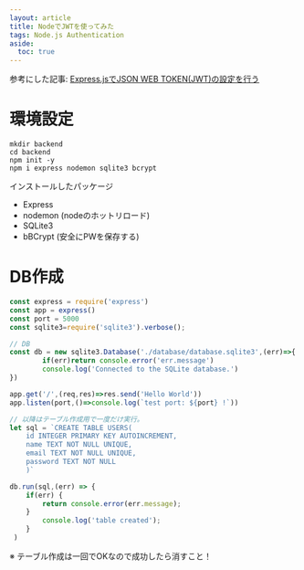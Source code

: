 ```yaml
---
layout: article
title: NodeでJWTを使ってみた
tags: Node.js Authentication
aside:
  toc: true
---
```


参考にした記事:
[Express.jsでJSON WEB TOKEN(JWT)の設定を行う](https://reffect.co.jp/node-js/express-js%e3%81%a7json-web-tokenjwt%e3%81%ae%e8%a8%ad%e5%ae%9a%e3%82%92%e8%a1%8c%e3%81%86)



# 環境設定

```
mkdir backend
cd backend
npm init -y
npm i express nodemon sqlite3 bcrypt
```

インストールしたパッケージ

- Express
- nodemon (nodeのホットリロード)
- SQLite3
- bBCrypt (安全にPWを保存する)

# DB作成

```js
const express = require('express')
const app = express()
const port = 5000
const sqlite3=require('sqlite3').verbose();

// DB
const db = new sqlite3.Database('./database/database.sqlite3',(err)=>{
        if(err)return console.error('err.message')
        console.log('Connected to the SQLite database.')
})

app.get('/',(req,res)=>res.send('Hello World'))
app.listen(port,()=>console.log(`test port: ${port} !`))

// 以降はテーブル作成用で一度だけ実行。
let sql = `CREATE TABLE USERS(
    id INTEGER PRIMARY KEY AUTOINCREMENT,
    name TEXT NOT NULL UNIQUE,
    email TEXT NOT NULL UNIQUE,
    password TEXT NOT NULL
    )`

db.run(sql,(err) => {
    if(err) {
        return console.error(err.message);
    }
        console.log('table created');
    }
 )
```

※ テーブル作成は一回でOKなので成功したら消すこと！

